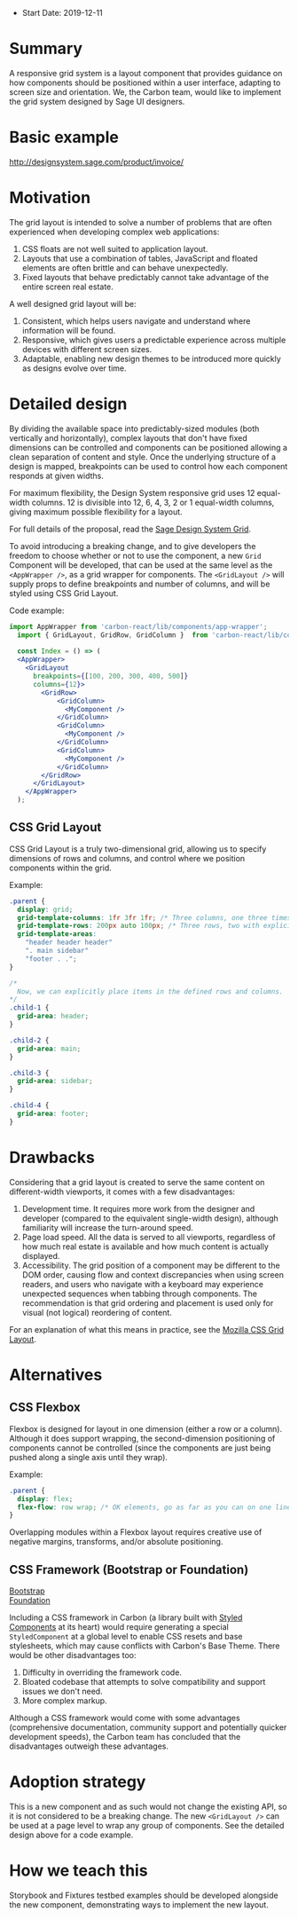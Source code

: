 - Start Date: 2019-12-11

# Summary

A responsive grid system is a layout component that provides guidance on how components should be positioned within a user interface, adapting to screen size and orientation. We, the Carbon team, would like to implement the grid system designed by Sage UI designers.

# Basic example

http://designsystem.sage.com/product/invoice/

# Motivation

The grid layout is intended to solve a number of problems that are often experienced when developing complex web applications:
1. CSS floats are not well suited to application layout.
2. Layouts that use a combination of tables, JavaScript and floated elements are often brittle and can behave unexpectedly.
3. Fixed layouts that behave predictably cannot take advantage of the entire screen real estate.

A well designed grid layout will be:
1. Consistent, which helps users navigate and understand where information will be found.
2. Responsive, which gives users a predictable experience across multiple devices with different screen sizes.
3. Adaptable, enabling new design themes to be introduced more quickly as designs evolve over time.

# Detailed design

By dividing the available space into predictably-sized modules (both vertically and horizontally), complex layouts that don't have fixed dimensions can be controlled and components can be positioned allowing a clean separation of content and style. Once the underlying structure of a design is mapped, breakpoints can be used to control how each component responds at given widths.

For maximum flexibility, the Design System responsive grid uses 12 equal-width columns. 12 is divisible into 12, 6, 4, 3, 2 or 1 equal-width columns, giving maximum possible flexibility for a layout.

For full details of the proposal, read the [Sage Design System Grid](http://designsystem.sage.com/foundations/grid/).



To avoid introducing a breaking change, and to give developers the freedom to choose whether or not to use the component, a new `Grid` Component will be developed, that can be used at the same level as the `<AppWrapper />`, as a grid wrapper for components. 
The `<GridLayout />` will supply props to define breakpoints and number of columns, and will be styled using CSS Grid Layout.

Code example:
```jsx
import AppWrapper from 'carbon-react/lib/components/app-wrapper';
  import { GridLayout, GridRow, GridColumn }  from 'carbon-react/lib/components/grid';
  
  const Index = () => (
  <AppWrapper>
    <GridLayout 
      breakpoints={[100, 200, 300, 400, 500]}
      columns={12}>
        <GridRow>
            <GridColumn>
              <MyComponent />
            </GridColumn>
            <GridColumn>
              <MyComponent /> 
            </GridColumn>
            <GridColumn>
              <MyComponent />
            </GridColumn>
        </GridRow>
      </GridLayout>
    </AppWrapper>
  );
```

## CSS Grid Layout
CSS Grid Layout is a truly two-dimensional grid, allowing us to specify dimensions of rows and columns, and control where we position components within the grid.

Example:
```css
.parent {
  display: grid;
  grid-template-columns: 1fr 3fr 1fr; /* Three columns, one three times as wide as the others */
  grid-template-rows: 200px auto 100px; /* Three rows, two with explicit widths */
  grid-template-areas:
    "header header header"
    ". main sidebar"
    "footer . .";
}

/*
  Now, we can explicitly place items in the defined rows and columns.
*/
.child-1 {
  grid-area: header;
}

.child-2 {
  grid-area: main;
}

.child-3 {
  grid-area: sidebar;
}

.child-4 {
  grid-area: footer;
}
```
# Drawbacks

Considering that a grid layout is created to serve the same content on different-width viewports, it comes with a few disadvantages:

1. Development time. It requires more work from the designer and developer (compared to the equivalent single-width design), although familiarity will increase the turn-around speed.
2. Page load speed. All the data is served to all viewports, regardless of how much real estate is available and how much content is actually displayed.
3. Accessibility. The grid position of a component may be different to the DOM order, causing flow and context discrepancies when using screen readers, and users who navigate with a keyboard may experience unexpected sequences when tabbing through components. The recommendation is that grid ordering and placement is used only for visual (not logical) reordering of content. 

For an explanation of what this means in practice, see the [Mozilla CSS Grid Layout](https://developer.mozilla.org/en-US/docs/Web/CSS/CSS_Grid_Layout/CSS_Grid_Layout_and_Accessibility#Visual_not_logical_re-ordering).


# Alternatives

## CSS Flexbox
Flexbox is designed for layout in one dimension (either a row or a column). Although it does support wrapping, the second-dimension positioning of components cannot be controlled (since the components are just being pushed along a single axis until they wrap).

Example:
```css
.parent {
  display: flex;
  flex-flow: row wrap; /* OK elements, go as far as you can on one line, then wrap as you see fit */
}
```
Overlapping modules within a Flexbox layout requires creative use of negative margins, transforms, and/or absolute positioning.

## CSS Framework (Bootstrap or Foundation)

[Bootstrap](https://getbootstrap.com/)  
[Foundation](https://foundation.zurb.com/)

Including a CSS framework in Carbon (a library built with [Styled Components](https://www.styled-components.com/) at its heart) would require generating a special `StyledComponent` at a global level to enable CSS resets and base stylesheets, which may cause conflicts with Carbon's Base Theme. There would be other disadvantages too:
1. Difficulty in overriding the framework code.
2. Bloated codebase that attempts to solve compatibility and support issues we don't need.
3. More complex markup.

Although a CSS framework would come with some advantages (comprehensive documentation, community support and potentially quicker development speeds), the Carbon team has concluded that the disadvantages outweigh these advantages.

# Adoption strategy

This is a new component and as such would not change the existing API, so it is not considered to be a breaking change. The new `<GridLayout />` can be used at a page level to wrap any group of components. See the detailed design above for a code example.

# How we teach this
Storybook and Fixtures testbed examples should be developed alongside the new component, demonstrating ways to implement the new layout.
